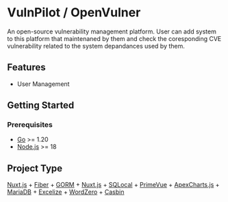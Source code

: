 # VulnPilot / OpenVulner
An open-source vulnerability management platform. User can add system to this platform that maintenaned by them and check the coresponding CVE vulnerability related to the system depandances used by them.

## Features
- User Management

## Getting Started
### Prerequisites
- [Go](https://go.dev/doc/install) >= 1.20
- [Node.js](https://nodejs.org/en/download/) >= 18



## Project Type
[Nuxt.js](https://nuxt.com/) + [Fiber](https://gofiber.io/) + [GORM](https://gorm.io/docs/index.html) + [Nuxt.js](https://nuxt.com/) + [SQLocal](https://sqlocal.dev/) + [PrimeVue](https://primevue.org/) + [ApexCharts.js](https://apexcharts.com/) + [MariaDB](https://mariadb.org/) + [Excelize](https://xuri.me/excelize/) + [WordZero](https://github.com/ZeroHawkeye/wordZero) + [Casbin](https://casbin.org/)
